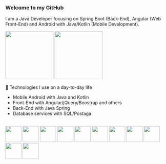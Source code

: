 ### Welcome to my GitHub

I am a Java Developer focusing on Spring Boot (Back-End),  Angular (Web Front-End) and Android with Java/Kotlin (Mobile Development).


<div>
    <img height="150em" src="https://github-readme-stats-ten-gilt.vercel.app/api?username=devgustavopavao&show_icons=true&theme=dracula&count_private=true">
    <img height="150em" src="https://github-readme-stats-ten-gilt.vercel.app/api/top-langs/?username=devgustavopavao&layout=compact&theme=dracula">
</div>

🧰 Technologies I use on a day-to-day life
  <ul>
      <li>Mobile Android with Java and Kotlin</li>
      <li>Front-End with Angular/jQuery/Boostrap and others</li>
      <li>Back-End with Java Spring</li>
      <li>Database services with SQL/Postaga</li>
      
  </ul>
  <br/>
  <div>
    <img height='50em' src='https://cdn.worldvectorlogo.com/logos/java.svg'>
     <img height='50em' src='https://cdn.worldvectorlogo.com/logos/kotlin-1.svg'>
    <img height='50em' src='https://cdn.worldvectorlogo.com/logos/spring-3.svg'>
     <img height='50em' src="https://cdn.worldvectorlogo.com/logos/postgresql.svg">
    <img height='50em' src="https://cdn.worldvectorlogo.com/logos/typescript.svg">
    <img height='50em' src="https://cdn.worldvectorlogo.com/logos/logo-javascript.svg">
    <img height='50em' src="https://cdn.worldvectorlogo.com/logos/html-1.svg">
    <img height='50em' src='https://cdn.worldvectorlogo.com/logos/css-3.svg'>
     <img height='50em' src='https://cdn.worldvectorlogo.com/logos/bootstrap-4.svg'>
      <img height='50em' src="https://cdn.worldvectorlogo.com/logos/jquery-3.svg">
     <img height='50em' src="https://cdn.worldvectorlogo.com/logos/angular-3.svg">
     
  </div>


 

